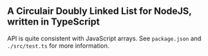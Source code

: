 ## A Circulair Doubly Linked List for NodeJS, written in TypeScript
API is quite consistent with JavaScript arrays.
See `package.json` and `./src/test.ts` for more information.
